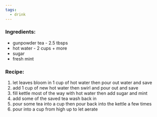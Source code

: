 ```yaml
---
tags:
  - drink
---
```

### Ingredients:
- gunpowder tea - 2.5 tbsps
- hot water - 2 cups + more
- sugar
- fresh mint

### Recipe:
1. let leaves bloom in 1 cup of hot water then pour out water and save
2. add 1 cup of new hot water then swirl and pour out and save
3. fill kettle most of the way with hot water then add sugar and mint
4. add some of the saved tea wash back in
5. pour some tea into a cup then pour back into the kettle a few times
6. pour into a cup from high up to let aerate